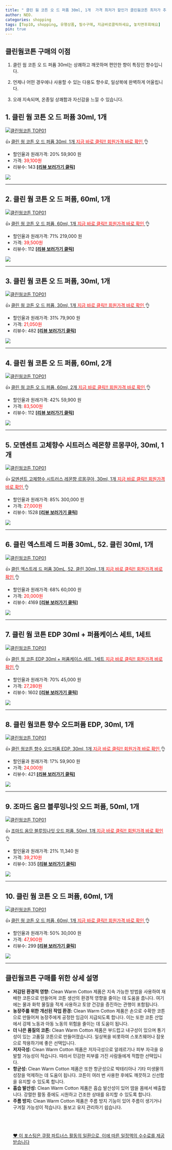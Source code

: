 ```yaml
---
title: " 클린 웜 코튼 오 드 퍼퓸 30ml, 1개  가격 최저가 할인가 클린웜코튼 최저가 추천 제품 비교"
author: NEO.
categories: shopping
tags: [Top10, shopping, 유행상품, 필수구매, 지금바로클릭하세요, 놓치면후회해요]
pin: true
---
```

## 클린웜코튼 구매의 이점
1. 클린 웜 코튼 오 드 퍼퓸 30ml는 상쾌하고 깨끗하며 편안한 향이 특징인 향수입니다.


2. 언제나 어떤 경우에나 사용할 수 있는 다용도 향수로, 일상복에 완벽하게 어울립니다.


3. 오래 지속되며, 온종일 상쾌함과 자신감을 느낄 수 있습니다.

   

## 1.  클린 웜 코튼 오 드 퍼퓸 30ml, 1개 

[![클린웜코튼 TOP01](https://thumbnail6.coupangcdn.com/thumbnails/remote/490x490ex/image/vendor_inventory/30a4/d5006c387d92006242cf74901acab4597dee5362125e3d72875a663059a1.jpg)](https://link.coupang.com/re/AFFSDP?lptag=AF3617701&subid=GithubCoopas&pageKey=7582929618&traceid=V0-153&itemId=20021325709&vendorItemId=87118041294)


👍 [ 클린 웜 코튼 오 드 퍼퓸 30ml, 1개  <font color=red> 지금 바로 클릭!! 회원가격 바로 확인 </font> ](https://link.coupang.com/re/AFFSDP?lptag=AF3617701&subid=GithubCoopas&pageKey=7582929618&traceid=V0-153&itemId=20021325709&vendorItemId=87118041294) 👌 


- 할인율과 원래가격: 20%  59,900   원
- 가격: <span style='color:red'>39,100원</span>
- 리뷰수: 143  [**[리뷰 보러가기 클릭]**](https://link.coupang.com/re/AFFSDP?lptag=AF3617701&subid=GithubCoopas&pageKey=7582929618&traceid=V0-153&itemId=20021325709&vendorItemId=87118041294)

[![](/discount_price.png)](https://link.coupang.com/re/AFFSDP?lptag=AF3617701&subid=GithubCoopas&pageKey=7582929618&traceid=V0-153&itemId=20021325709&vendorItemId=87118041294)

---


   

## 2.  클린 웜 코튼 오 드 퍼퓸, 60ml, 1개 

[![클린웜코튼 TOP01](https://thumbnail6.coupangcdn.com/thumbnails/remote/490x490ex/image/retail/images/45397893762308-988da74e-dd38-4589-a9a1-58abd0a18860.jpg)](https://link.coupang.com/re/AFFSDP?lptag=AF3617701&subid=GithubCoopas&pageKey=7281183572&traceid=V0-153&itemId=9768450896&vendorItemId=85669714037)


👍 [ 클린 웜 코튼 오 드 퍼퓸, 60ml, 1개  <font color=red> 지금 바로 클릭!! 회원가격 바로 확인 </font> ](https://link.coupang.com/re/AFFSDP?lptag=AF3617701&subid=GithubCoopas&pageKey=7281183572&traceid=V0-153&itemId=9768450896&vendorItemId=85669714037) 👌 


- 할인율과 원래가격: 71%  219,000   원
- 가격: <span style='color:red'>39,500원</span>
- 리뷰수: 112  [**[리뷰 보러가기 클릭]**](https://link.coupang.com/re/AFFSDP?lptag=AF3617701&subid=GithubCoopas&pageKey=7281183572&traceid=V0-153&itemId=9768450896&vendorItemId=85669714037)

[![](/discount_price.png)](https://link.coupang.com/re/AFFSDP?lptag=AF3617701&subid=GithubCoopas&pageKey=7281183572&traceid=V0-153&itemId=9768450896&vendorItemId=85669714037)

---


   

## 3.  클린 웜 코튼 오 드 퍼퓸, 30ml, 1개 

[![클린웜코튼 TOP01](https://thumbnail8.coupangcdn.com/thumbnails/remote/490x490ex/image/retail/images/1321670405750614-3bd0770f-0716-4f7a-8f32-722162e54a78.jpg)](https://link.coupang.com/re/AFFSDP?lptag=AF3617701&subid=GithubCoopas&pageKey=7281183572&traceid=V0-153&itemId=16539790988&vendorItemId=85669713932)


👍 [ 클린 웜 코튼 오 드 퍼퓸, 30ml, 1개  <font color=red> 지금 바로 클릭!! 회원가격 바로 확인 </font> ](https://link.coupang.com/re/AFFSDP?lptag=AF3617701&subid=GithubCoopas&pageKey=7281183572&traceid=V0-153&itemId=16539790988&vendorItemId=85669713932) 👌 


- 할인율과 원래가격: 31%  79,900   원
- 가격: <span style='color:red'>21,050원</span>
- 리뷰수: 482  [**[리뷰 보러가기 클릭]**](https://link.coupang.com/re/AFFSDP?lptag=AF3617701&subid=GithubCoopas&pageKey=7281183572&traceid=V0-153&itemId=16539790988&vendorItemId=85669713932)

[![](/discount_price.png)](https://link.coupang.com/re/AFFSDP?lptag=AF3617701&subid=GithubCoopas&pageKey=7281183572&traceid=V0-153&itemId=16539790988&vendorItemId=85669713932)

---


   

## 4.  클린 웜 코튼 오 드 퍼퓸, 60ml, 2개 

[![클린웜코튼 TOP01](https://thumbnail7.coupangcdn.com/thumbnails/remote/490x490ex/image/vendor_inventory/5cfb/3c7124659e750c770c073fa2a3e2b941a9a213685862458ab20caa21c532.jpg)](https://link.coupang.com/re/AFFSDP?lptag=AF3617701&subid=GithubCoopas&pageKey=6890273194&traceid=V0-153&itemId=18851287492&vendorItemId=85980584507)


👍 [ 클린 웜 코튼 오 드 퍼퓸, 60ml, 2개  <font color=red> 지금 바로 클릭!! 회원가격 바로 확인 </font> ](https://link.coupang.com/re/AFFSDP?lptag=AF3617701&subid=GithubCoopas&pageKey=6890273194&traceid=V0-153&itemId=18851287492&vendorItemId=85980584507) 👌 


- 할인율과 원래가격: 42%  59,900   원
- 가격: <span style='color:red'>83,500원</span>
- 리뷰수: 112  [**[리뷰 보러가기 클릭]**](https://link.coupang.com/re/AFFSDP?lptag=AF3617701&subid=GithubCoopas&pageKey=6890273194&traceid=V0-153&itemId=18851287492&vendorItemId=85980584507)

[![](/discount_price.png)](https://link.coupang.com/re/AFFSDP?lptag=AF3617701&subid=GithubCoopas&pageKey=6890273194&traceid=V0-153&itemId=18851287492&vendorItemId=85980584507)

---


   

## 5.  모멘센트 고체향수 시트러스 레몬향 르몽쿠아, 30ml, 1개 

[![클린웜코튼 TOP01](https://thumbnail9.coupangcdn.com/thumbnails/remote/490x490ex/image/retail/images/2023/06/30/15/9/ff55d84f-85aa-4c92-b019-0329c9f4300e.jpg)](https://link.coupang.com/re/AFFSDP?lptag=AF3617701&subid=GithubCoopas&pageKey=7440080321&traceid=V0-153&itemId=19344727686&vendorItemId=86432904686)


👍 [ 모멘센트 고체향수 시트러스 레몬향 르몽쿠아, 30ml, 1개  <font color=red> 지금 바로 클릭!! 회원가격 바로 확인 </font> ](https://link.coupang.com/re/AFFSDP?lptag=AF3617701&subid=GithubCoopas&pageKey=7440080321&traceid=V0-153&itemId=19344727686&vendorItemId=86432904686) 👌 


- 할인율과 원래가격: 85%  300,000   원
- 가격: <span style='color:red'>27,000원</span>
- 리뷰수: 1528  [**[리뷰 보러가기 클릭]**](https://link.coupang.com/re/AFFSDP?lptag=AF3617701&subid=GithubCoopas&pageKey=7440080321&traceid=V0-153&itemId=19344727686&vendorItemId=86432904686)

[![](/discount_price.png)](https://link.coupang.com/re/AFFSDP?lptag=AF3617701&subid=GithubCoopas&pageKey=7440080321&traceid=V0-153&itemId=19344727686&vendorItemId=86432904686)

---


   

## 6.  클린 엑스트레 드 퍼퓸 30mL, 52. 클린 30ml, 1개 

[![클린웜코튼 TOP01](https://thumbnail6.coupangcdn.com/thumbnails/remote/490x490ex/image/vendor_inventory/c219/9658bb8e587d9bfb2b04462c7f85b79916c0a56c7b9946580dc94a0b9914.jpg)](https://link.coupang.com/re/AFFSDP?lptag=AF3617701&subid=GithubCoopas&pageKey=7663186159&traceid=V0-153&itemId=20421409653&vendorItemId=79923446003)


👍 [ 클린 엑스트레 드 퍼퓸 30mL, 52. 클린 30ml, 1개  <font color=red> 지금 바로 클릭!! 회원가격 바로 확인 </font> ](https://link.coupang.com/re/AFFSDP?lptag=AF3617701&subid=GithubCoopas&pageKey=7663186159&traceid=V0-153&itemId=20421409653&vendorItemId=79923446003) 👌 


- 할인율과 원래가격: 68%  60,000   원
- 가격: <span style='color:red'>20,000원</span>
- 리뷰수: 4169  [**[리뷰 보러가기 클릭]**](https://link.coupang.com/re/AFFSDP?lptag=AF3617701&subid=GithubCoopas&pageKey=7663186159&traceid=V0-153&itemId=20421409653&vendorItemId=79923446003)

[![](/discount_price.png)](https://link.coupang.com/re/AFFSDP?lptag=AF3617701&subid=GithubCoopas&pageKey=7663186159&traceid=V0-153&itemId=20421409653&vendorItemId=79923446003)

---


   

## 7.  클린 웜 코튼 EDP 30ml + 퍼퓸케이스 세트, 1세트 

[![클린웜코튼 TOP01](https://thumbnail9.coupangcdn.com/thumbnails/remote/490x490ex/image/retail/images/331745412058260-2fa34a42-ef87-495a-a54f-89b87219c87c.jpg)](https://link.coupang.com/re/AFFSDP?lptag=AF3617701&subid=GithubCoopas&pageKey=7053236676&traceid=V0-153&itemId=17468739602&vendorItemId=84636446761)


👍 [ 클린 웜 코튼 EDP 30ml + 퍼퓸케이스 세트, 1세트  <font color=red> 지금 바로 클릭!! 회원가격 바로 확인 </font> ](https://link.coupang.com/re/AFFSDP?lptag=AF3617701&subid=GithubCoopas&pageKey=7053236676&traceid=V0-153&itemId=17468739602&vendorItemId=84636446761) 👌 


- 할인율과 원래가격: 70%  45,000   원
- 가격: <span style='color:red'>27,280원</span>
- 리뷰수: 1602  [**[리뷰 보러가기 클릭]**](https://link.coupang.com/re/AFFSDP?lptag=AF3617701&subid=GithubCoopas&pageKey=7053236676&traceid=V0-153&itemId=17468739602&vendorItemId=84636446761)

[![](/discount_price.png)](https://link.coupang.com/re/AFFSDP?lptag=AF3617701&subid=GithubCoopas&pageKey=7053236676&traceid=V0-153&itemId=17468739602&vendorItemId=84636446761)

---


   

## 8.  클린 웜코튼 향수 오드퍼퓸 EDP, 30ml, 1개 

[![클린웜코튼 TOP01](https://thumbnail9.coupangcdn.com/thumbnails/remote/490x490ex/image/vendor_inventory/8e15/e1b285ee31b7ea4af4aee647b45546032f2c5998e8f80ca092909ed2bdca.jpg)](https://link.coupang.com/re/AFFSDP?lptag=AF3617701&subid=GithubCoopas&pageKey=6890273194&traceid=V0-153&itemId=18862537092&vendorItemId=76394419167)


👍 [ 클린 웜코튼 향수 오드퍼퓸 EDP, 30ml, 1개  <font color=red> 지금 바로 클릭!! 회원가격 바로 확인 </font> ](https://link.coupang.com/re/AFFSDP?lptag=AF3617701&subid=GithubCoopas&pageKey=6890273194&traceid=V0-153&itemId=18862537092&vendorItemId=76394419167) 👌 


- 할인율과 원래가격: 17%  59,900   원
- 가격: <span style='color:red'>24,000원</span>
- 리뷰수: 421  [**[리뷰 보러가기 클릭]**](https://link.coupang.com/re/AFFSDP?lptag=AF3617701&subid=GithubCoopas&pageKey=6890273194&traceid=V0-153&itemId=18862537092&vendorItemId=76394419167)

[![](/discount_price.png)](https://link.coupang.com/re/AFFSDP?lptag=AF3617701&subid=GithubCoopas&pageKey=6890273194&traceid=V0-153&itemId=18862537092&vendorItemId=76394419167)

---


   

## 9.  조마드 옴므 블루밍나잇 오드 퍼퓸, 50ml, 1개 

[![클린웜코튼 TOP01](https://thumbnail9.coupangcdn.com/thumbnails/remote/490x490ex/image/vendor_inventory/468b/d754e8ad3f1e598f9a39197d7f0da9bb66b9c9d0c34871adc41b7be3dbcb.jpg)](https://link.coupang.com/re/AFFSDP?lptag=AF3617701&subid=GithubCoopas&pageKey=6069716359&traceid=V0-153&itemId=11200323609&vendorItemId=86385338916)


👍 [ 조마드 옴므 블루밍나잇 오드 퍼퓸, 50ml, 1개  <font color=red> 지금 바로 클릭!! 회원가격 바로 확인 </font> ](https://link.coupang.com/re/AFFSDP?lptag=AF3617701&subid=GithubCoopas&pageKey=6069716359&traceid=V0-153&itemId=11200323609&vendorItemId=86385338916) 👌 


- 할인율과 원래가격: 21%  11,340   원
- 가격: <span style='color:red'>39,210원</span>
- 리뷰수: 335  [**[리뷰 보러가기 클릭]**](https://link.coupang.com/re/AFFSDP?lptag=AF3617701&subid=GithubCoopas&pageKey=6069716359&traceid=V0-153&itemId=11200323609&vendorItemId=86385338916)

[![](/discount_price.png)](https://link.coupang.com/re/AFFSDP?lptag=AF3617701&subid=GithubCoopas&pageKey=6069716359&traceid=V0-153&itemId=11200323609&vendorItemId=86385338916)

---


   

## 10.  클린 웜 코튼 오 드 퍼퓸, 60ml, 1개 

[![클린웜코튼 TOP01](https://thumbnail10.coupangcdn.com/thumbnails/remote/490x490ex/image/vendor_inventory/726e/a41624b647329e720055e47508d3362e6dddd3227755d9b7b9c00a3803b6.jpg)](https://link.coupang.com/re/AFFSDP?lptag=AF3617701&subid=GithubCoopas&pageKey=7265460738&traceid=V0-153&itemId=19706063664&vendorItemId=87614209280)


👍 [ 클린 웜 코튼 오 드 퍼퓸, 60ml, 1개  <font color=red> 지금 바로 클릭!! 회원가격 바로 확인 </font> ](https://link.coupang.com/re/AFFSDP?lptag=AF3617701&subid=GithubCoopas&pageKey=7265460738&traceid=V0-153&itemId=19706063664&vendorItemId=87614209280) 👌 


- 할인율과 원래가격: 50%  30,000   원
- 가격: <span style='color:red'>47,900원</span>
- 리뷰수: 299  [**[리뷰 보러가기 클릭]**](https://link.coupang.com/re/AFFSDP?lptag=AF3617701&subid=GithubCoopas&pageKey=7265460738&traceid=V0-153&itemId=19706063664&vendorItemId=87614209280)

[![](/discount_price.png)](https://link.coupang.com/re/AFFSDP?lptag=AF3617701&subid=GithubCoopas&pageKey=7265460738&traceid=V0-153&itemId=19706063664&vendorItemId=87614209280)

---
## 클린웜코튼 구매를 위한 상세 설명
* **저감된 환경적 영향:** Clean Warm Cotton 제품은 지속 가능한 방법을 사용하여 재배한 코튼으로 만들어져 코튼 생산의 환경적 영향을 줄이는 데 도움을 줍니다. 여기에는 물과 화학 물질을 적게 사용하고 토양 건강을 증진하는 관행이 포함됩니다.
* **농장주를 위한 개선된 작업 환경:** Clean Warm Cotton 제품은 손으로 수확한 코튼으로 만들어져 농장주에게 공정한 임금이 지급되도록 합니다. 이는 또한 코튼 산업에서 강제 노동과 아동 노동의 위험을 줄이는 데 도움이 됩니다.
* **더 나은 품질의 코튼:** Clean Warm Cotton 제품은 부드럽고 내구성이 있으며 통기성이 있는 고품질 코튼으로 만들어졌습니다. 일상복을 비롯하여 스포츠웨어나 잠옷으로 착용하기에 좋은 선택입니다.
* **저자극성:** Clean Warm Cotton 제품은 저자극성으로 알레르기나 피부 자극을 유발할 가능성이 적습니다. 따라서 민감한 피부를 가진 사람들에게 적합한 선택입니다.
* **항균성:** Clean Warm Cotton 제품은 또한 항균성으로 박테리아나 기타 미생물의 성장을 억제하는 데 도움이 됩니다. 코튼이 여러 번 사용한 후에도 깨끗하고 신선함을 유지할 수 있도록 합니다.
* **흡습 발산성:** Clean Warm Cotton 제품은 흡습 발산성이 있어 땀을 몸에서 배출합니다. 강렬한 활동 중에도 시원하고 건조한 상태를 유지할 수 있도록 합니다.
* **주름 방지:** Clean Warm Cotton 제품은 주름 방지 기능이 있어 주름이 생기거나 구겨질 가능성이 적습니다. 돌보고 유지 관리하기 쉽습니다.<br><br><br><br><br> [ ❤  이 포스팅은 쿠팡 파트너스 활동의 일환으로, 이에 따른 일정액의 수수료를 제공받습니다](https://link.coupang.com/a/bcEFyh)